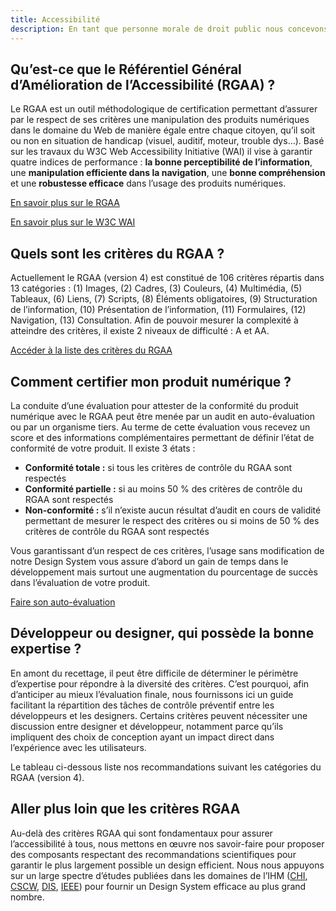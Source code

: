 ```yaml
---
title: Accessibilité
description: En tant que personne morale de droit public nous concevons les composants de notre Design System en respectant le Référentiel Général d’Amélioration de l’Accessibilité (RGAA) régit par la Direction Interministérielle du Numérique (DINUM).
---
```


## Qu’est-ce que le Référentiel Général d’Amélioration de l’Accessibilité (RGAA) ?

Le RGAA est un outil méthodologique de certification permettant d’assurer par le respect de ses critères une manipulation des produits numériques dans le domaine du Web de manière égale entre chaque citoyen, qu’il soit ou non en situation de handicap (visuel, auditif, moteur, trouble dys…). Basé sur les travaux du W3C Web Accessibility Initiative (WAI) il vise à garantir quatre indices de performance : **la bonne perceptibilité de l’information**, une **manipulation efficiente dans la navigation**, une **bonne compréhension** et une **robustesse efficace** dans l’usage des produits numériques.

[En savoir plus sur le RGAA](https://www.numerique.gouv.fr/publications/rgaa-accessibilite/#contenu)

[En savoir plus sur le W3C WAI](https://www.w3.org/WAI/fundamentals/)

## Quels sont les critères du RGAA ?

Actuellement le RGAA (version 4) est constitué de 106 critères répartis dans 13 catégories : (1) Images, (2) Cadres, (3) Couleurs, (4) Multimédia, (5) Tableaux, (6) Liens, (7) Scripts, (8) Éléments obligatoires, (9) Structuration de l’information, (10) Présentation de l’information, (11) Formulaires, (12) Navigation, (13) Consultation. Afin de pouvoir mesurer la complexité à atteindre des critères, il existe 2 niveaux de difficulté : A et AA.

[Accéder à la liste des critères du RGAA](https://www.numerique.gouv.fr/publications/rgaa-accessibilite/methode-rgaa/criteres/#contenu)

## Comment certifier mon produit numérique ?

La conduite d’une évaluation pour attester de la conformité du produit numérique avec le RGAA peut être menée par un audit en auto-évaluation ou par un organisme tiers. Au terme de cette évaluation vous recevez un score et des informations complémentaires permettant de définir l’état de conformité de votre produit. Il existe 3 états :

- **Conformité totale :** si tous les critères de contrôle du RGAA sont respectés
- **Conformité partielle :** si au moins 50 % des critères de contrôle du RGAA sont respectés
- **Non-conformité :** s’il n’existe aucun résultat d’audit en cours de validité permettant de mesurer le respect des critères ou si moins de 50 % des critères de contrôle du RGAA sont respectés


Vous garantissant d’un respect de ces critères, l’usage sans modification de notre Design System vous assure d’abord un gain de temps dans le développement mais surtout une augmentation du pourcentage de succès dans l’évaluation de votre produit.

[Faire son auto-évaluation](https://www.numerique.gouv.fr/publications/rgaa-accessibilite/kit/#contenu)

## Développeur ou designer, qui possède la bonne expertise ?

En amont du recettage, il peut être difficile de déterminer le périmètre d’expertise pour répondre à la diversité des critères. C’est pourquoi, afin d’anticiper au mieux l’évaluation finale, nous fournissons ici un guide facilitant la répartition des tâches de contrôle préventif entre les développeurs et les designers. Certains critères peuvent nécessiter une discussion entre designer et développeur, notamment parce qu’ils impliquent des choix de conception ayant un impact direct dans l’expérience avec les utilisateurs.

Le tableau ci-dessous liste nos recommandations suivant les catégories du RGAA (version 4).

<doc-a11y-criteria class="mb-4"></doc-a11y-criteria>

## Aller plus loin que les critères RGAA

Au-delà des critères RGAA qui sont fondamentaux pour assurer l’accessibilité à tous, nous mettons en œuvre nos savoir-faire pour proposer des composants respectant des recommandations scientifiques pour garantir le plus largement possible un design efficient. Nous nous appuyons sur un large spectre d’études publiées dans les domaines de l’IHM ([CHI](https://chi2021.acm.org/), [CSCW](https://cscw.acm.org/2022/), [DIS](https://dis.acm.org/2021/), [IEEE](https://ieeexplore.ieee.org/xpl/RecentIssue.jsp?punumber=2945)) pour fournir un Design System efficace au plus grand nombre.

